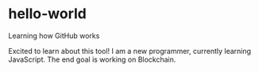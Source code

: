 # hello-world
Learning how GitHub works

Excited to learn about this tool! I am a new programmer, currently learning JavaScript. The end goal is working on Blockchain.
